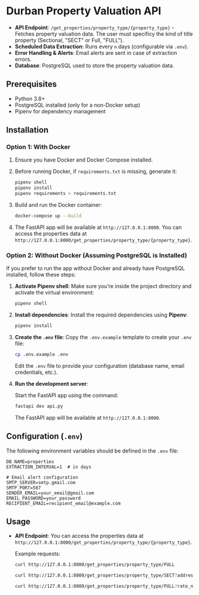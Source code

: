 # Durban Property Valuation API

- **API Endpoint**: `/get_properties/property_type/{property_type}` - Fetches property valuation data. The user must specificy the kind of title property (Sectional, "SECT" or Full, "FULL"). 
- **Scheduled Data Extraction**: Runs every `n` days (configurable via `.env`).
- **Error Handling & Alerts**: Email alerts are sent in case of extraction errors.
- **Database**: PostgreSQL used to store the property valuation data.

## Prerequisites

- Python 3.8+
- PostgreSQL installed (only for a non-Docker setup)
- Pipenv for dependency management

## Installation

### **Option 1: With Docker**

1. Ensure you have Docker and Docker Compose installed.
2. Before running Docker, if `requirements.txt` is missing, generate it:

   ```bash
   pipenv shell
   pipenv install
   pipenv requirements > requirements.txt
   ```

3. Build and run the Docker container:

   ```bash
   docker-compose up --build
   ```

4. The FastAPI app will be available at `http://127.0.0.1:8000`. You can access the properties data at `http://127.0.0.1:8000/get_properties/property_type/{property_type}`.

### **Option 2: Without Docker (Assuming PostgreSQL is Installed)**

If you prefer to run the app without Docker and already have PostgreSQL installed, follow these steps:

1. **Activate Pipenv shell**:
   Make sure you’re inside the project directory and activate the virtual environment:

   ```bash
   pipenv shell
   ```

2. **Install dependencies**:
   Install the required dependencies using **Pipenv**:

   ```bash
   pipenv install
   ```

3. **Create the `.env` file**:
   Copy the `.env.example` template to create your `.env` file:

   ```bash
   cp .env.example .env
   ```

   Edit the `.env` file to provide your configuration (database name, email credentials, etc.).

4. **Run the development server**:

   Start the FastAPI app using the command:

   ```bash
   fastapi dev api.py
   ```

   The FastAPI app will be available at `http://127.0.0.1:8000`.

## Configuration (`.env`)

The following environment variables should be defined in the `.env` file:

```
DB_NAME=properties
EXTRACTION_INTERVAL=1  # in days

# Email alert configuration
SMTP_SERVER=smtp.gmail.com
SMTP_PORT=587
SENDER_EMAIL=your_email@gmail.com
EMAIL_PASSWORD=your_password
RECIPIENT_EMAIL=recipient_email@example.com
```

## Usage

- **API Endpoint**: You can access the properties data at `http://127.0.0.1:8000/get_properties/property_type/{property_type}`.
  
  Example requests:

  ```bash
  curl http://127.0.0.1:8000/get_properties/property_type/FULL
  ```

    ```bash
  curl http://127.0.0.1:8000/get_properties/property_type/SECT?address=14 TAMMANY AVENUE, CROFTDENE
  ```

   ```bash
  curl http://127.0.0.1:8000/get_properties/property_type/FULL?rate_number=05530000
  ```
